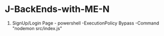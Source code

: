 # J-BackEnds-with-ME-N

1. SignUp/Login Page - powershell -ExecutionPolicy Bypass -Command "nodemon src/index.js"

